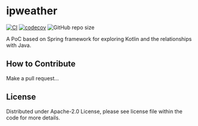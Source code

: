 # ipweather
[![CI](https://github.com/NicoMincuzzi/ipweather/actions/workflows/gradle.yml/badge.svg)](https://github.com/NicoMincuzzi/ipweather/actions/workflows/gradle.yml)
[![codecov](https://codecov.io/gh/NicoMincuzzi/ipweather/branch/master/graph/badge.svg?token=ZIFQSMBMGR)](https://codecov.io/gh/NicoMincuzzi/ipweather)
![GitHub repo size](https://img.shields.io/github/repo-size/NicoMincuzzi/ipweather)

A PoC based on Spring framework for exploring Kotlin and the relationships with Java.

## How to Contribute
Make a pull request...

## License
Distributed under Apache-2.0 License, please see license file within the code for more details.
